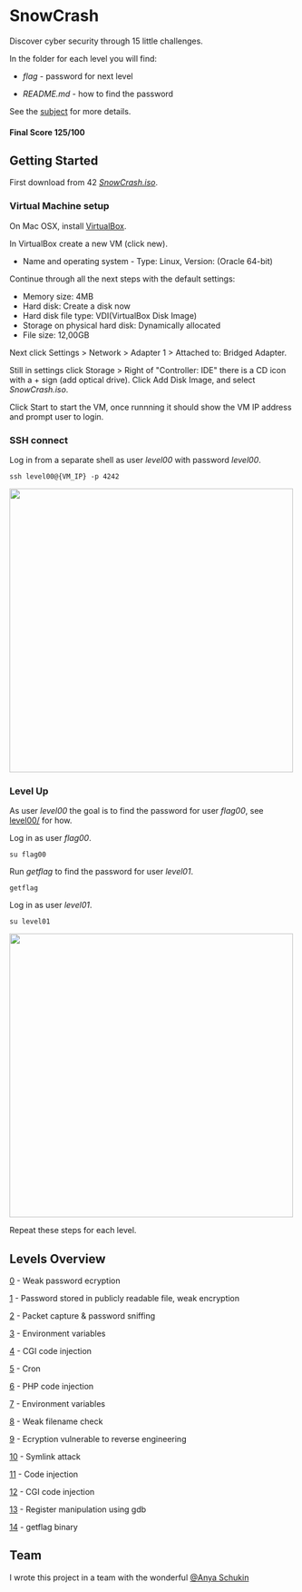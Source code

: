# SnowCrash

Discover cyber security through 15 little challenges.

In the folder for each level you will find:

* *flag* - password for next level

* *README.md* - how to find the password

See the [subject](https://github.com/dfinnis/SnowCrash/blob/master/subject.pdf) for more details.

#### Final Score 125/100


## Getting Started

First download from 42 [*SnowCrash.iso*](https://projects.intra.42.fr/uploads/document/document/2831/SnowCrash.iso).

### Virtual Machine setup

On Mac OSX, install [VirtualBox](https://www.virtualbox.org/).

In VirtualBox create a new VM (click new).

* Name and operating system - Type: Linux, Version: (Oracle 64-bit)

Continue through all the next steps with the default settings:

* Memory size: 4MB
* Hard disk: Create a disk now
* Hard disk file type: VDI(VirtualBox Disk Image)
* Storage on physical hard disk: Dynamically allocated
* File size: 12,00GB

Next click Settings > Network > Adapter 1 > Attached to: Bridged Adapter.

Still in settings click Storage > Right of "Controller: IDE" there is a CD icon with a + sign (add optical drive).
Click Add Disk Image, and select *SnowCrash.iso*.

Click Start to start the VM, once runnning it should show the VM IP address and prompt user to login.

### SSH connect

Log in from a separate shell as user *level00* with password *level00*.

```ssh level00@{VM_IP} -p 4242```

<img src="https://github.com/dfinnis/SnowCrash/blob/master/img/ssh.png" width="500">

### Level Up

As user *level00* the goal is to find the password for user *flag00*, see [level00/](https://github.com/dfinnis/SnowCrash/tree/master/level00) for how.

Log in as user *flag00*.

```su flag00```

Run *getflag* to find the password for user *level01*.

```getflag```

Log in as user *level01*.

```su level01```

<img src="https://github.com/dfinnis/SnowCrash/blob/master/img/su.png" width="500">

Repeat these steps for each level.


## Levels Overview

[0](https://github.com/dfinnis/SnowCrash/tree/master/level00) - Weak password ecryption

[1](https://github.com/dfinnis/SnowCrash/tree/master/level01) - Password stored in publicly readable file, weak encryption

[2](https://github.com/dfinnis/SnowCrash/tree/master/level02) - Packet capture & password sniffing

[3](https://github.com/dfinnis/SnowCrash/tree/master/level03) - Environment variables

[4](https://github.com/dfinnis/SnowCrash/tree/master/level04) - CGI code injection

[5](https://github.com/dfinnis/SnowCrash/tree/master/level05) - Cron

[6](https://github.com/dfinnis/SnowCrash/tree/master/level06) - PHP code injection

[7](https://github.com/dfinnis/SnowCrash/tree/master/level07) - Environment variables

[8](https://github.com/dfinnis/SnowCrash/tree/master/level08) - Weak filename check

[9](https://github.com/dfinnis/SnowCrash/tree/master/level09) - Ecryption vulnerable to reverse engineering

[10](https://github.com/dfinnis/SnowCrash/tree/master/level10) - Symlink attack

[11](https://github.com/dfinnis/SnowCrash/tree/master/level11) - Code injection

[12](https://github.com/dfinnis/SnowCrash/tree/master/level12) - CGI code injection

[13](https://github.com/dfinnis/SnowCrash/tree/master/level13) - Register manipulation using gdb

[14](https://github.com/dfinnis/SnowCrash/tree/master/level14) - getflag binary


## Team

I wrote this project in a team with the wonderful [@Anya Schukin](https://github.com/anyashuka)
